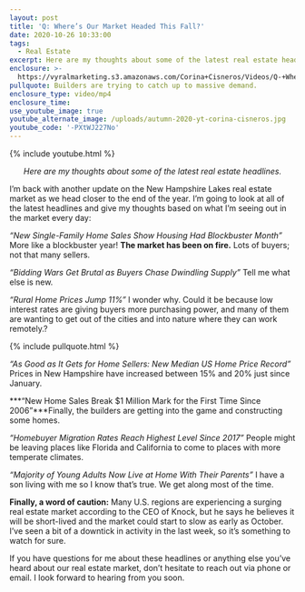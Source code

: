 ```yaml
---
layout: post
title: 'Q: Where’s Our Market Headed This Fall?'
date: 2020-10-26 10:33:00
tags:
  - Real Estate
excerpt: Here are my thoughts about some of the latest real estate headlines.
enclosure: >-
  https://vyralmarketing.s3.amazonaws.com/Corina+Cisneros/Videos/Q-+Wheres+Our+Market+Headed+This+Fall_.mp4
pullquote: Builders are trying to catch up to massive demand.
enclosure_type: video/mp4
enclosure_time:
use_youtube_image: true
youtube_alternate_image: /uploads/autumn-2020-yt-corina-cisneros.jpg
youtube_code: '-PXtWJ227No'
---
```


{% include youtube.html %}

<p style="text-align:center;"><em>Here are my thoughts about some of the latest real estate headlines.</em></p>

I’m back with another update on the New Hampshire Lakes real estate market as we head closer to the end of the year. I’m going to look at all of the latest headlines and give my thoughts based on what I’m seeing out in the market every day:

*“New Single-Family Home Sales Show Housing Had Blockbuster Month”* More like a blockbuster year\! **The market has been on fire.** Lots of buyers; not that many sellers.

*“Bidding Wars Get Brutal as Buyers Chase Dwindling Supply”* Tell me what else is new.

*“Rural Home Prices Jump 11%”* I wonder why. Could it be because low interest rates are giving buyers more purchasing power, and many of them are wanting to get out of the cities and into nature where they can work remotely.?

{% include pullquote.html %}

*“As Good as It Gets for Home Sellers: New Median US Home Price Record”* Prices in New Hampshire have increased between 15% and 20% just since January.

***“New Home Sales Break $1 Million Mark for the First Time Since 2006”***Finally, the builders are getting into the game and constructing some homes.

*“Homebuyer Migration Rates Reach Highest Level Since 2017”* People might be leaving places like Florida and California to come to places with more temperate climates.

*“Majority of Young Adults Now Live at Home With Their Parents”* I have a son living with me so I know that’s true. We get along most of the time.

**Finally, a word of caution:** Many U.S. regions are experiencing a surging real estate market according to the CEO of Knock, but he says he believes it will be short-lived and the market could start to slow as early as October. I’ve seen a bit of a downtick in activity in the last week, so it’s something to watch for sure.

If you have questions for me about these headlines or anything else you’ve heard about our real estate market, don’t hesitate to reach out via phone or email. I look forward to hearing from you soon.